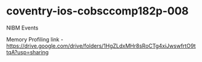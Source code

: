 # coventry-ios-cobsccomp182p-008
NIBM Events

Memory Profiling link - https://drive.google.com/drive/folders/1HgZLdxMHr8sRoCTg4xiJwswfrtO9ttqA?usp=sharing
